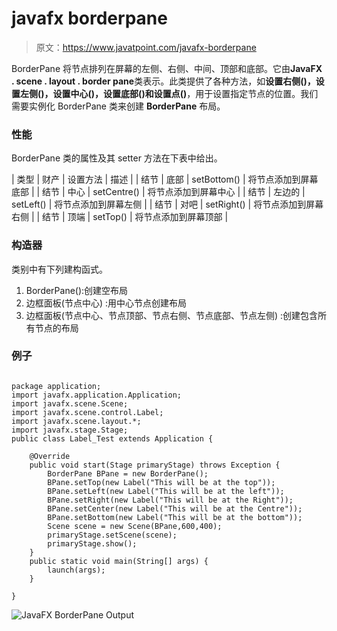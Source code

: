 # javafx borderpane

> 原文：<https://www.javatpoint.com/javafx-borderpane>

BorderPane 将节点排列在屏幕的左侧、右侧、中间、顶部和底部。它由**JavaFX . scene . layout . border pane**类表示。此类提供了各种方法，如**设置右侧()，设置左侧()，设置中心()，设置底部()**和**设置点()**，用于设置指定节点的位置。我们需要实例化 BorderPane 类来创建 **BorderPane** 布局。

### 性能

BorderPane 类的属性及其 setter 方法在下表中给出。

| 类型 | 财产 | 设置方法 | 描述 |
| 结节 | 底部 | setBottom() | 将节点添加到屏幕底部 |
| 结节 | 中心 | setCentre() | 将节点添加到屏幕中心 |
| 结节 | 左边的 | setLeft() | 将节点添加到屏幕左侧 |
| 结节 | 对吧 | setRight() | 将节点添加到屏幕右侧 |
| 结节 | 顶端 | setTop() | 将节点添加到屏幕顶部 |

### 构造器

类别中有下列建构函式。

1.  BorderPane():创建空布局
2.  边框面板(节点中心) :用中心节点创建布局
3.  边框面板(节点中心、节点顶部、节点右侧、节点底部、节点左侧) :创建包含所有节点的布局

### 例子

```

package application;
import javafx.application.Application;
import javafx.scene.Scene;
import javafx.scene.control.Label;
import javafx.scene.layout.*;
import javafx.stage.Stage;
public class Label_Test extends Application {

	@Override
	public void start(Stage primaryStage) throws Exception {
		BorderPane BPane = new BorderPane();
		BPane.setTop(new Label("This will be at the top"));
		BPane.setLeft(new Label("This will be at the left"));
		BPane.setRight(new Label("This will be at the Right"));
		BPane.setCenter(new Label("This will be at the Centre"));
		BPane.setBottom(new Label("This will be at the bottom"));
		Scene scene = new Scene(BPane,600,400);
		primaryStage.setScene(scene);
		primaryStage.show();
	}
	public static void main(String[] args) {
		launch(args);
	}

}

```

![JavaFX BorderPane Output](../img/da4f3f62479090e7af73ae8aeeed8d59.png)